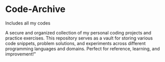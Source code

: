 # Code-Archive
Includes all my codes

A secure and organized collection of my personal coding projects and practice exercises. This repository serves as a vault for storing various code snippets, problem solutions, and experiments across different programming languages and domains. Perfect for reference, learning, and improvement!"
